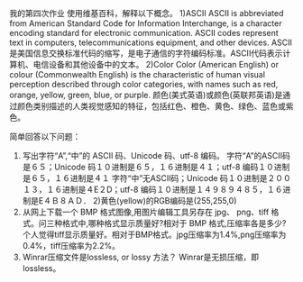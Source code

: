 我的第四次作业
使用维基百科，解释以下概念。
1)ASCII   ASCII is abbreviated from American Standard Code for Information Interchange, is a character encoding standard for electronic communication. ASCII codes represent text in computers, telecommunications equipment, and other devices.  ASCII是美国信息交换标准代码的缩写，是电子通信的字符编码标准。ASCII代码表示计算机、电信设备和其他设备中的文本。
2)Color    Color (American English) or colour (Commonwealth English) is the characteristic of human visual perception described through color categories, with names such as red, orange, yellow, green, blue, or purple.                      颜色(美式英语)或颜色(英联邦英语)是通过颜色类别描述的人类视觉感知的特征，包括红色、橙色、黄色、绿色、蓝色或紫色。

简单回答以下问题：
1) 写出字符“A”,“中”的 ASCII 码、Unicode 码、utf-8 编码。
字符“A”的ASCII码是６５；Unicode 码１０进制是６５，１６进制是４１；utf-8 编码１０进制是６５，１６进制是４１
字符“中”无ASCII码；Unicode 码１０进制是２００１３，１６进制是４E２D；utf-8 编码１０进制是１４９８９４８５，１６进制是E４Ｂ８ＡＤ．
2)黄色(yellow)的RGB编码是(255,255,0)
3) 从网上下载一个 BMP 格式图像,用图片编辑工具另存在 jpg、 png、tiff 格式。问三种格式中,哪种格式显示质量好?相对于
BMP 格式,压缩率各是多少?
个人觉得tiff显示质量好。相对于BMP格式。jpg压缩率为1.4%,png压缩率为0.4%，tiff压缩率为2.2%。
4) Winrar压缩文件是lossless, or lossy 方法？
Winrar是无损压缩，即lossless。

